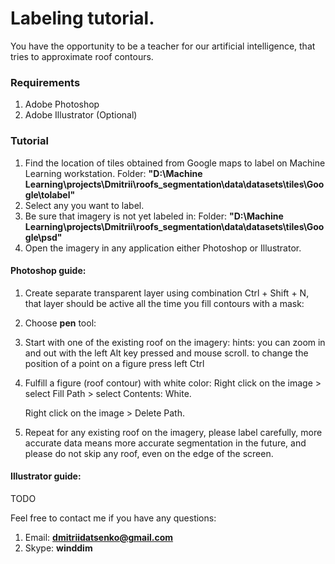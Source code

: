 # Labeling tutorial.

You have the opportunity to be a teacher for our artificial intelligence, that tries to approximate roof contours.

### Requirements 

 1. Adobe Photoshop
 2. Adobe Illustrator (Optional)

### Tutorial
 1. Find the location of tiles obtained from Google maps to label on Machine Learning workstation.
    Folder: **"D:\Machine Learning\projects\Dmitrii\roofs_segmentation\data\datasets\tiles\Google\tolabel"**
 2. Select any you want to label.
 3. Be sure that imagery is not yet labeled in:
    Folder: **"D:\Machine Learning\projects\Dmitrii\roofs_segmentation\data\datasets\tiles\Google\psd"**
 4. Open the imagery in any application either Photoshop or Illustrator.
 #### Photoshop guide:
  1. Create separate transparent layer using combination Ctrl + Shift + N, that layer should be active all the time you fill contours with a mask:
  
  2. Choose **pen** tool:
  3. Start with one of the existing roof on the imagery:
     hints:
       you can zoom in and out with the left Alt key pressed and mouse scroll.
       to change the position of a point on a figure press left Ctrl
 
  4. Fulfill a figure (roof contour) with white color:
     Right click on the image > select Fill Path > select Contents: White.
     
     Right click on the image > Delete Path.
  5. Repeat for any existing roof on the imagery, please label carefully, more accurate data means more accurate segmentation in the future, and please do not skip any roof, even on the edge of the screen.
 #### Illustrator guide:
  TODO
  
  
Feel free to contact me if you have any questions:
 1. Email: **dmitriidatsenko@gmail.com**
 2. Skype: **winddim**
 
  
  
  
 
 

